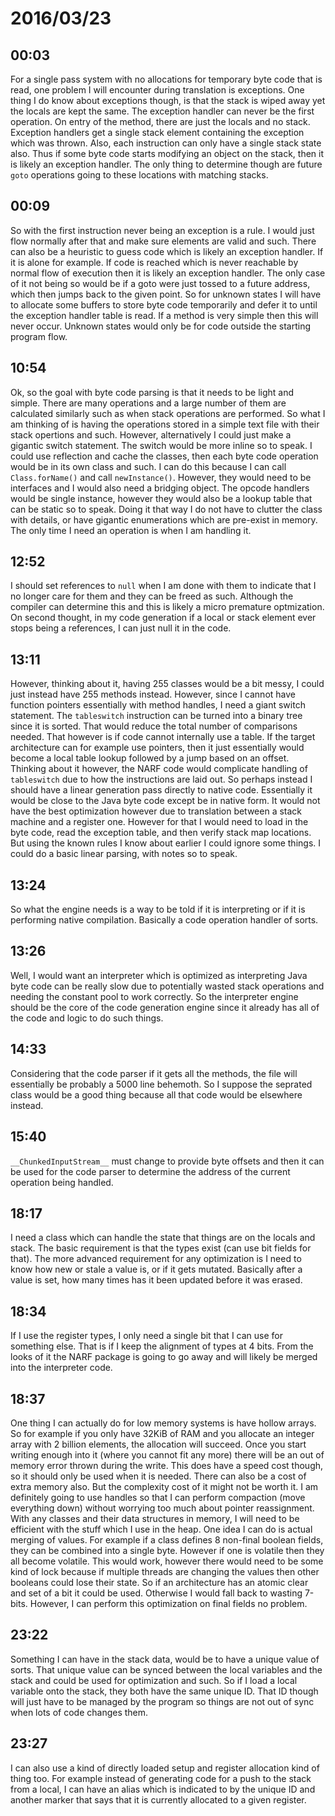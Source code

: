 # 2016/03/23

## 00:03

For a single pass system with no allocations for temporary byte code that is
read, one problem I will encounter during translation is exceptions. One thing
I do know about exceptions though, is that the stack is wiped away yet the
locals are kept the same. The exception handler can never be the first
operation. On entry of the method, there are just the locals and no stack.
Exception handlers get a single stack element containing the exception which
was thrown. Also, each instruction can only have a single stack state also.
Thus if some byte code starts modifying an object on the stack, then it is
likely an exception handler. The only thing to determine though are future
`goto` operations going to these locations with matching stacks.

## 00:09

So with the first instruction never being an exception is a rule. I would
just flow normally after that and make sure elements are valid and such. There
can also be a heuristic to guess code which is likely an exception handler.
If it is alone for example. If code is reached which is never reachable by
normal flow of execution then it is likely an exception handler. The only
case of it not being so would be if a goto were just tossed to a future
address, which then jumps back to the given point. So for unknown states I
will have to allocate some buffers to store byte code temporarily and defer it
to until the exception handler table is read. If a method is very simple then
this will never occur. Unknown states would only be for code outside the
starting program flow.

## 10:54

Ok, so the goal with byte code parsing is that it needs to be light and simple.
There are many operations and a large number of them are calculated similarly
such as when stack operations are performed. So what I am thinking of is having
the operations stored in a simple text file with their stack opertions and
such. However, alternatively I could just make a gigantic switch statement.
The switch would be more inline so to speak. I could use reflection and cache
the classes, then each byte code operation would be in its own class and such.
I can do this because I can call `Class.forName()` and call `newInstance()`.
However, they would need to be interfaces and I would also need a bridging
object. The opcode handlers would be single instance, however they would also
be a lookup table that can be static so to speak. Doing it that way I do not
have to clutter the class with details, or have gigantic enumerations which
are pre-exist in memory. The only time I need an operation is when I am
handling it.

## 12:52

I should set references to `null` when I am done with them to indicate that I
no longer care for them and they can be freed as such. Although the compiler
can determine this and this is likely a micro premature optmization. On
second thought, in my code generation if a local or stack element ever stops
being a references, I can just null it in the code.

## 13:11

However, thinking about it, having 255 classes would be a bit messy, I could
just instead have 255 methods instead. However, since I cannot have function
pointers essentially with method handles, I need a giant switch statement.
The `tableswitch` instruction can be turned into a binary tree since it is
sorted. That would reduce the total number of comparisons needed. That however
is if code cannot internally use a table. If the target architecture can for
example use pointers, then it just essentially would become a local table
lookup followed by a jump based on an offset. Thinking about it however, the
NARF code would complicate handling of `tableswitch` due to how the
instructions are laid out. So perhaps instead I should have a linear generation
pass directly to native code. Essentially it would be close to the Java byte
code except be in native form. It would not have the best optimization
however due to translation between a stack machine and a register one. However
for that I would need to load in the byte code, read the exception table, and
then verify stack map locations. But using the known rules I know about earlier
I could ignore some things. I could do a basic linear parsing, with notes so
to speak.

## 13:24

So what the engine needs is a way to be told if it is interpreting or if it is
performing native compilation. Basically a code operation handler of sorts.

## 13:26

Well, I would want an interpreter which is optimized as interpreting Java
byte code can be really slow due to potentially wasted stack operations and
needing the constant pool to work correctly. So the interpreter engine should
be the core of the code generation engine since it already has all of the code
and logic to do such things.

## 14:33

Considering that the code parser if it gets all the methods, the file will
essentially be probably a 5000 line behemoth. So I suppose the seprated class
would be a good thing because all that code would be elsewhere instead.

## 15:40

`__ChunkedInputStream__` must change to provide byte offsets and then it can
be used for the code parser to determine the address of the current operation
being handled.

## 18:17

I need a class which can handle the state that things are on the locals and
stack. The basic requirement is that the types exist (can use bit fields for
that). The more advanced requirement for any optimization is I need to know
how new or stale a value is, or if it gets mutated. Basically after a value is
set, how many times has it been updated before it was erased.

## 18:34

If I use the register types, I only need a single bit that I can use for
something else. That is if I keep the alignment of types at 4 bits. From the
looks of it the NARF package is going to go away and will likely be merged
into the interpreter code.

## 18:37

One thing I can actually do for low memory systems is have hollow arrays. So
for example if you only have 32KiB of RAM and you allocate an integer array
with 2 billion elements, the allocation will succeed. Once you start writing
enough into it (where you cannot fit any more) there will be an out of memory
error thrown during the write. This does have a speed cost though, so it should
only be used when it is needed. There can also be a cost of extra memory
also. But the complexity cost of it might not be worth it. I am definitely
going to use handles so that I can perform compaction (move everything down)
without worrying too much about pointer reassignment. With any classes and
their data structures in memory, I will need to be efficient with the stuff
which I use in the heap. One idea I can do is actual merging of values. For
example if a class defines 8 non-final boolean fields, they can be combined
into a single byte. However if one is volatile then they all become volatile.
This would work, however there would need to be some kind of lock because if
multiple threads are changing the values then other booleans could lose their
state. So if an architecture has an atomic clear and set of a bit it could
be used. Otherwise I would fall back to wasting 7-bits. However, I can perform
this optimization on final fields no problem.

## 23:22

Something I can have in the stack data, would be to have a unique value of
sorts. That unique value can be synced between the local variables and the
stack and could be used for optimization and such. So if I load a local
variable onto the stack, they both have the same unique ID. That ID though
will just have to be managed by the program so things are not out of sync
when lots of code changes them.

## 23:27

I can also use a kind of directly loaded setup and register allocation kind of
thing too. For example instead of generating code for a push to the stack from
a local, I can have an alias which is indicated to by the unique ID and
another marker that says that it is currently allocated to a given register.


